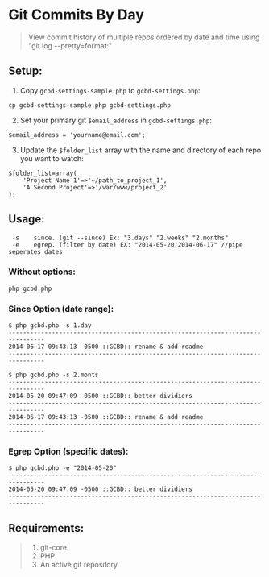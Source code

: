 # Git Commits By Day

>View commit history of multiple repos ordered by date and time using "git log --pretty=format:"


## Setup:

1. Copy `gcbd-settings-sample.php` to `gcbd-settings.php`:

```
cp gcbd-settings-sample.php gcbd-settings.php
```

2. Set your primary git `$email_address` in `gcbd-settings.php`:

```
$email_address = 'yourname@email.com';
```

3. Update the `$folder_list` array with the name and directory of each repo you want to watch:

```
$folder_list=array(
	'Project Name 1'=>'~/path_to_project_1',
	'A Second Project'=>'/var/www/project_2'
);
```



## Usage:
```
 -s    since. (git --since) Ex: "3.days" "2.weeks" "2.months"
 -e    egrep. (filter by date) EX: "2014-05-20|2014-06-17" //pipe seperates dates
```

### Without options:
```
php gcbd.php
```

### Since Option (date range): 
```
$ php gcbd.php -s 1.day
--------------------------------------------------------------------------------
2014-06-17 09:43:13 -0500 ::GCBD:: rename & add readme
--------------------------------------------------------------------------------
```
```
$ php gcbd.php -s 2.monts
--------------------------------------------------------------------------------
2014-05-20 09:47:09 -0500 ::GCBD:: better dividiers
--------------------------------------------------------------------------------
2014-06-17 09:43:13 -0500 ::GCBD:: rename & add readme
--------------------------------------------------------------------------------
```

### Egrep Option (specific dates):
```
$ php gcbd.php -e "2014-05-20"
--------------------------------------------------------------------------------
2014-05-20 09:47:09 -0500 ::GCBD:: better dividiers
--------------------------------------------------------------------------------
```



## Requirements:
> 1. git-core
> 2. PHP
> 3. An active git repository


